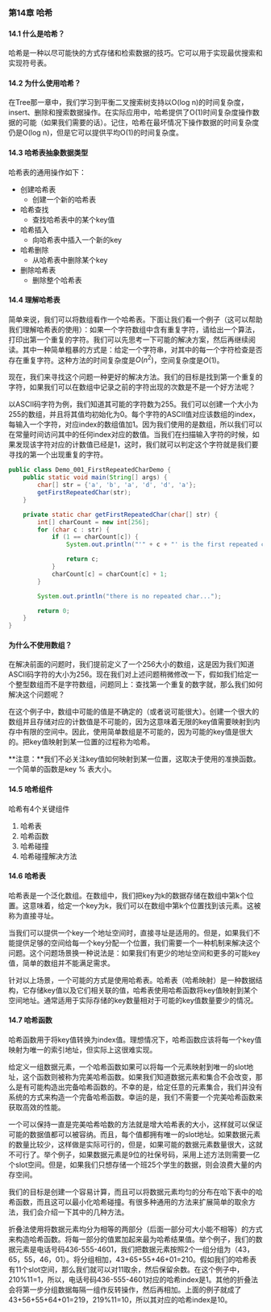 ### 第14章 哈希

#### 14.1 什么是哈希？

哈希是一种以尽可能快的方式存储和检索数据的技巧。它可以用于实现最优搜索和实现符号表。

#### 14.2 为什么使用哈希？

在Tree那一章中，我们学习到平衡二叉搜索树支持以O(log n)的时间复杂度，insert、删除和搜索数据操作。在实际应用中，哈希提供了O(1)时间复杂度操作数据的可能（如果我们需要的话）。记住，哈希在最坏情况下操作数据的时间复杂度仍是O(log n)，但是它可以提供平均O(1)的时间复杂度。

#### 14.3  哈希表抽象数据类型

哈希表的通用操作如下：

- 创建哈希表
  - 创建一个新的哈希表
- 哈希查找
  - 查找哈希表中的某个key值
- 哈希插入
  - 向哈希表中插入一个新的key
- 哈希删除
  - 从哈希表中删除某个key
- 删除哈希表
  - 删除整个哈希表

#### 14.4 理解哈希表

简单来说，我们可以将数组看作一个哈希表。下面让我们看一个例子（这可以帮助我们理解哈希表的使用）：如果一个字符数组中含有重复字符，请给出一个算法，打印出第一个重复的字符。我们可以先思考一下可能的解决方案，然后再继续阅读。其中一种简单粗暴的方式是：给定一个字符串，对其中的每一个字符检查是否存在重复字符。这种方法的时间复杂度是$O(n^2)$，空间复杂度是$O(1)$。

现在，我们来寻找这个问题一种更好的解决方法。我们的目标是找到第一个重复的字符，如果我们可以在数组中记录之前的字符出现的次数是不是一个好方法呢？

以ASCII码字符为例，我们知道其可能的字符数为255。我们可以创建一个大小为255的数组，并且将其值均初始化为0。每个字符的ASCII值对应该数组的index，每输入一个字符，对应index的数组值加1。因为我们使用的是数组，所以我们可以在常量时间访问其中的任何index对应的数值。当我们在扫描输入字符的时候，如果发现该字符对应的计数值已经是1，这时，我们就可以判定这个字符就是我们要寻找的第一个出现重复的字符。

```java
public class Demo_001_FirstRepeatedCharDemo {
    public static void main(String[] args) {
        char[] str = {'a', 'b', 'a', 'd', 'd', 'a'};
        getFirstRepeatedChar(str);
    }

    private static char getFirstRepeatedChar(char[] str) {
        int[] charCount = new int[256];
        for (char c : str) {
            if (1 == charCount[c]) {
                System.out.println("'" + c + "' is the first repeated char...");

                return c;
            }
            charCount[c] = charCount[c] + 1;
        }

        System.out.println("there is no repeated char...");

        return 0;
    }
}
```

#### 为什么不使用数组？

在解决前面的问题时，我们提前定义了一个256大小的数组，这是因为我们知道ASCII码字符的大小为256。现在我们对上述问题稍微修改一下，假如我们给定一个整型数组而不是字符数组，问题同上：查找第一个重复的数字就，那么我们如何解决这个问题呢？

在这个例子中，数组中可能的值是不确定的（或者说可能很大）。创建一个很大的数组并且存储对应的计数值是不可能的，因为这意味着无限的key值需要映射到内存中有限的空间中。因此，使用简单数组是不可能的，因为可能的key值是很大的。把key值映射到某一位置的过程称为哈希。

**注意：**我们不必关注key值如何映射到某一位置，这取决于使用的准换函数。一个简单的函数是key %  表大小。

#### 14.5 哈希组件

哈希有4个关键组件

1. 哈希表
2. 哈希函数
3. 哈希碰撞
4. 哈希碰撞解决方法

#### 14.6 哈希表

哈希表是一个泛化数组。在数组中，我们把key为k的数据存储在数组中第k个位置。这意味着，给定一个key为k，我们可以在数组中第k个位置找到该元素。这被称为直接寻址。

当我们可以提供一个key一个地址空间时，直接寻址是适用的。但是，如果我们不能提供足够的空间给每一个key分配一个位置，我们需要一个一种机制来解决这个问题。这个问题场景换一种说法是：如果我们有更少的地址空间和更多的可能key值，简单的数组并不能满足需求。

针对以上场景，一个可能的方式是使用哈希表。哈希表（哈希映射）是一种数据结构，它存储key值以及它们相关联的值，哈希表使用哈希函数将key值映射到某个空间地址。通常适用于实际存储的key数量相对于可能的key值数量要少的情况。

#### 14.7 哈希函数

哈希函数用于将key值转换为index值。理想情况下，哈希函数应该将每一个key值映射为唯一的索引地址，但实际上这很难实现。

给定义一组数据元素，一个哈希函数如果可以将每一个元素映射到唯一的slot地址，这个函数则被称为完美哈希函数。如果我们知道数据元素和集合不会改变，那么是有可能构造出完备哈希函数的。不幸的是，给定任意的元素集合，我们并没有系统的方式来构造一个完备哈希函数。幸运的是，我们不需要一个完美哈希函数来获取高效的性能。

一个可以保持一直是完美哈希哈数的方法就是增大哈希表的大小，这样就可以保证可能的数据值都可以被容纳。而且，每个值都拥有唯一的slot地址。如果数据元素的数量比较少，这样做是实际可行的，但是，如果可能的数据元素数量很大，这就不可行了。举个例子，如果数据元素是9位的社保号码，采用上述方法则需要一亿个slot空间。但是，如果我们只想存储一个班25个学生的数据，则会浪费大量的内存空间。

我们的目标是创建一个容易计算，而且可以将数据元素均匀的分布在哈下表中的哈希函数，而且这可以最小化哈希碰撞。有很多种通用的方法来扩展简单的取余方法，我们会介绍一下其中的几种方法。

折叠法使用将数据元素均分为相等的两部分（后面一部分可大小能不相等）的方式来构造哈希函数。将每一部分的值累加起来最为哈希结果值。举个例子，我们的数据元素是电话号码436-555-4601，我们把数据元素按照2个一组分组为（43，65，55，46，01）。将分组相加，43+65+55+46+01=210。假如我们的哈希表有11个slot空间，那么我们就可以对11取余，然后保留余数。在这个例子中，210%11=1，所以，电话号码436-555-4601对应的哈希index是1。其他的折叠法会将第一步分组数据每隔一组作反转操作，然后再相加。上面的例子就成了43+56+55+64+01=219，219%11=10，所以其对应的哈希index是10。







